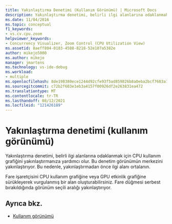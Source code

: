 ```yaml
---
title: Yakınlaştırma Denetimi (Kullanım Görünümü) | Microsoft Docs
description: Yakınlaştırma denetimi, belirli ilgi alanlarına odaklanmak için CPU kullanım grafiğini yakınlaştırmanıza nasıl yardımcı olduğunu öğrenin.
ms.date: 11/04/2016
ms.topic: conceptual
f1_keywords:
- vs.cv.cpu.zoom
helpviewer_keywords:
- Concurrency Visualizer, Zoom Control (CPU Utilization View)
ms.assetid: 8aeff804-0183-4588-8218-52e107a5382e
author: mikejo5000
ms.author: mikejo
manager: jmartens
ms.technology: vs-ide-debug
ms.workload:
- multiple
ms.openlocfilehash: 8de198380ece1244d92cfe93f5ad859826b8a0eba2bcf7683a79d40b0f41b604
ms.sourcegitcommit: c72b2f603e1eb3a4157f00926df2e263831ea472
ms.translationtype: MT
ms.contentlocale: tr-TR
ms.lasthandoff: 08/12/2021
ms.locfileid: "121426189"
---
```

# <a name="zoom-control-utilization-view"></a>Yakınlaştırma denetimi (kullanım görünümü)
Yakınlaştırma denetimi, belirli ilgi alanlarına odaklanmak için CPU kullanım grafiğini yakınlaştırmanıza yardımcı olur. Bu denetim görünümün merkezini yakınlaştırıyor. Bu nedenle, yakınlaştırmadan önce ilgi alanı ortalanın.

 Fare işaretçisini CPU kullanım grafiğine veya GPU etkinlik grafiğine sürükleyerek vurgulanmış bir alan oluşturabilirsiniz. Fare düğmesi serbest bırakıldığında görünüm seçili aralığı yakınlaştırıyor.

## <a name="see-also"></a>Ayrıca bkz.
- [Kullanım görünümü](../profiling/utilization-view.md)